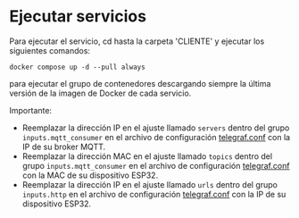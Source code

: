 # Ejecutar servicios

Para ejecutar el servicio, cd hasta la carpeta 'CLIENTE' y ejecutar los siguientes comandos:

```
docker compose up -d --pull always
```

para ejecutar el grupo de contenedores descargando siempre la última versión de la imagen de Docker de cada servicio.

Importante:

- Reemplazar la dirección IP en el ajuste llamado `servers` dentro del grupo `inputs.mqtt_consumer` en el archivo de configuración [telegraf.conf](/CLIENTE/telegraf/telegraf.conf) con la IP de su broker MQTT.
- Reemplazar la dirección MAC en el ajuste llamado `topics` dentro del grupo `inputs.mqtt_consumer` en el archivo de configuración [telegraf.conf](/CLIENTE/telegraf/telegraf.conf) con la MAC de su dispositivo ESP32.
- Reemplazar la dirección IP en el ajuste llamado `urls` dentro del grupo `inputs.http` en el archivo de configuración [telegraf.conf](/CLIENTE/telegraf/telegraf.conf) con la IP de su dispositivo ESP32.
